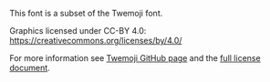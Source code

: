 This font is a subset of the Twemoji font.

Graphics licensed under CC-BY 4.0: https://creativecommons.org/licenses/by/4.0/

For more information see [Twemoji GitHub page](https://github.com/twitter/twemoji#license)
and the [full license document](https://github.com/twitter/twemoji/blob/d94f4cf793e6d5ca592aa00f58a88f6a4229ad43/LICENSE-GRAPHICS).
